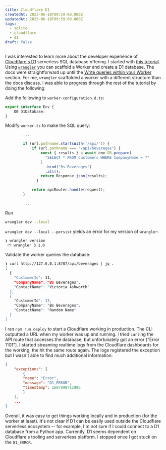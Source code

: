 ```yaml
---
title: Cloudflare D1
createdAt: 2023-06-18T09:59:00.000Z
updatedAt: 2023-06-18T09:59:00.000Z
tags:
  - sqlite
  - cloudflare
  - d1
draft: false
---
```


I was interested to learn more about the developer experience of [Cloudflare's D1](https://developers.cloudflare.com/d1) serverless SQL database offering.
I started with [this tutorial](https://developers.cloudflare.com/d1/get-started/#write-queries-within-your-worker).
Using [`wrangler`](https://developers.cloudflare.com/workers/wrangler/install-and-update/) you can scaffold a Worker and create a D1 database.
The docs were straightforward up until the [Write queries within your
Worker](https://developers.cloudflare.com/d1/get-started/#write-queries-within-your-worker) section.
For me, `wrangler` scaffolded a worker with a different structure than the docs discuss.
I was able to progress through the rest of the tutorial by doing the following:

Add the following to `worker-configuration.d.ts`:

```js
export interface Env {
    DB D1Database;
}
```

Modify `worker.ts` to make the SQL query:

```js
        ...

        if (url.pathname.startsWith('/api/')) {
            if (url.pathname === "/api/beverages") {
                const { results } = await env.DB.prepare(
                  "SELECT * FROM Customers WHERE CompanyName = ?"
                )
                  .bind("Bs Beverages")
                  .all();
                return Response.json(results);
              }

            return apiRouter.handle(request);
        }

        ...
```

Run

```sh
wrangler dev --local
```

`wrangler dev --local --persist` yields an error for my version of `wrangler`:

```sh
❯ wrangler version
 ⛅️ wrangler 3.1.0
```

Validate the worker queries the database:

```sh
❯ curl http://127.0.0.1:8787/api/beverages | jq .
[
  {
    "CustomerId": 11,
    "CompanyName": "Bs Beverages",
    "ContactName": "Victoria Ashworth"
  },
  {
    "CustomerId": 13,
    "CompanyName": "Bs Beverages",
    "ContactName": "Random Name"
  }
]
```

I ran `npm run deploy` to start a Cloudflare working in production.
The CLI outputted a URL when my worker was up and running.
I tried `curl`ing the API route that accesses the database, but unfortunately got an error ("Error 1101").
I started streaming realtime logs from the Cloudflare dashboards for the working, the hit the same route again.
The logs registered the exception but I wasn't able to find much additional information:

```json
{
    "exceptions": [
        {
        "name": "Error",
        "message": "D1_ERROR",
        "timestamp": 1687098711996
        }
    ],
    ...
}
```

Overall, it was easy to get things working locally and in production (for the worker at least).
It's not clear if D1 can be easily used outside the Cloudflare serverless ecosystem -- for example, I'm not sure if I could connect to a D1 database from a Python app.
Currently, D1 seems dependent on Cloudflare's tooling and serverless platform.
I stopped once I got stuck on the `D1_ERROR`.
